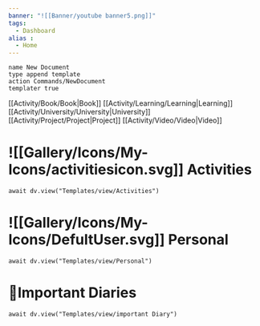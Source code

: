 ```yaml
---
banner: "![[Banner/youtube banner5.png]]"
tags: 
  - Dashboard
alias : 
  - Home
---
```

```button
name New Document
type append template
action Commands/NewDocument
templater true
```
[[Activity/Book/Book|Book]] [[Activity/Learning/Learning|Learning]] [[Activity/University/University|University]] [[Activity/Project/Project|Project]] [[Activity/Video/Video|Video]]
# ![[Gallery/Icons/My-Icons/activitiesicon.svg]] Activities
```dataviewjs
await dv.view("Templates/view/Activities")
```
# ![[Gallery/Icons/My-Icons/DefultUser.svg]] Personal 
```dataviewjs
await dv.view("Templates/view/Personal")
```
# 📔Important Diaries
```dataviewjs
await dv.view("Templates/view/important Diary")
```